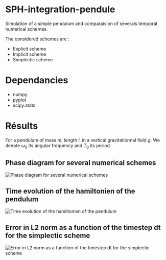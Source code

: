 # SPH-integration-pendule
Simulation of a simple pendulum and comparaision of severals temporal numerical schemes.

The considered schemes are :
 - Explicit scheme
 - Implicit scheme
 - Simplectic scheme

# Dependancies
 - numpy
 - pyplot
 - scipy.stats

# Résults
For a pendulum of mass $m$, length $l$, in a vertical gravitationnal field $g$. We denote $\omega_0$ its angular frequency and $T_0$ its period.

## Phase diagram for several numerical schemes
![Phase diagram for several numerical schemes](https://user-images.githubusercontent.com/14591631/229366340-f46cf3de-398a-4109-839c-1c1fbaf9e592.png)

## Time evolution of the hamiltonien of the pendulum
![Time evolution of the hamiltonien of the pendulum](https://user-images.githubusercontent.com/14591631/229366348-20470a63-47f2-486f-88f0-fe0f9c8cdd17.png)

## Error in L2 norm as a function of the timestep dt for the simplectic scheme
![Error in L2 norm as a function of the timestep dt for the simplectic scheme](https://user-images.githubusercontent.com/14591631/229366358-8e6b97df-9bc9-4152-9921-1cdfe7422bb2.png)
